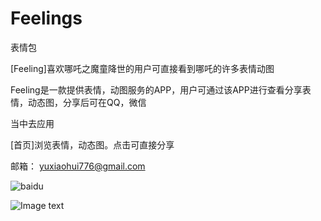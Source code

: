 # Feelings
表情包

[Feeling]喜欢哪吒之魔童降世的用户可直接看到哪吒的许多表情动图

Feeling是一款提供表情，动图服务的APP，用户可通过该APP进行查看分享表情，动态图，分享后可在QQ，微信

当中去应用

[首页]浏览表情，动态图。点击可直接分享

邮箱： yuxiaohui776@gmail.com



![baidu](http://www.baidu.com/img/bdlogo.gif "百度logo")

![Image text](http://pwzt6qzcw.bkt.clouddn.com/photo_2019-08-29_23-26-40%20%282%29.jpg)
